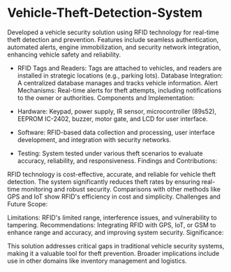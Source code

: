 # Vehicle-Theft-Detection-System
Developed a vehicle security solution using RFID technology for real-time theft detection and prevention. Features include seamless authentication, automated alerts, engine immobilization, and security network integration, enhancing vehicle safety and reliability.


* RFID Tags and Readers: Tags are attached to vehicles, and readers are installed in strategic locations (e.g., parking lots).
Database Integration: A centralized database manages and tracks vehicle information.
Alert Mechanisms: Real-time alerts for theft attempts, including notifications to the owner or authorities.
Components and Implementation:

* Hardware: Keypad, power supply, IR sensor, microcontroller (89s52), EEPROM IC-2402, buzzer, motor gate, and LCD for user interface.
* Software: RFID-based data collection and processing, user interface development, and integration with security networks.
* Testing: System tested under various theft scenarios to evaluate accuracy, reliability, and responsiveness.
Findings and Contributions:

RFID technology is cost-effective, accurate, and reliable for vehicle theft detection.
The system significantly reduces theft rates by ensuring real-time monitoring and robust security.
Comparisons with other methods like GPS and IoT show RFID's efficiency in cost and simplicity.
Challenges and Future Scope:

Limitations: RFID's limited range, interference issues, and vulnerability to tampering.
Recommendations: Integrating RFID with GPS, IoT, or GSM to enhance range and accuracy, and improving system security.
Significance:

This solution addresses critical gaps in traditional vehicle security systems, making it a valuable tool for theft prevention.
Broader implications include use in other domains like inventory management and logistics.
